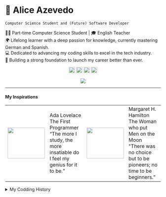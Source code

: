# 🌙 Alice Azevedo

`Computer Science Student and (Future) Software Developer`

👨‍💻 Part-time Computer Science Student | 🎓 English Teacher <br>
🌍 Lifelong learner with a deep passion for knowledge, currently mastering German and Spanish.<br>
💻 Dedicated to advancing my coding skills to excel in the tech industry.<br>
🚀 Building a strong foundation to launch my career better than ever.<br>

<p align="center">
  <a href="https://www.linkedin.com/in/alice-azevedo-arruda/">
    <img height="20" alt="linkedin profile" title="my linkedin" src="https://custom-icon-badges.demolab.com/badge/LINKEDIN-blue.svg?logo=person&logoColor=white"/></a>
  <a href="mailto:aliceazevedoarruda0807@gmail.com">
    <img height="20"  alt="email" title="my email" src="https://custom-icon-badges.demolab.com/badge/EMAIL-red.svg?logo=mail&logoColor=white"/></a>
  <a href="https://www.instagram.com/coding_alice/">
    <img  height="20" alt="instagram profile" title="my instagram" src="https://custom-icon-badges.demolab.com/badge/INSTAGRAM-DD2A7B.svg?logo=device-camera-video&logoColor=white"/></a>
  <a href="https://www.tiktok.com/@coding_alice?lang=pt-BR">
    <img  height="20" alt="tiktok profile" title="my tiktok" src="https://custom-icon-badges.demolab.com/badge/TIKTOK-grey.svg?logo=device-mobile&logoColor=white"/></a>
</p>  

<p align="center">
  <a href="https://skillicons.dev">
    <img src="https://skillicons.dev/icons?i=html,css,c,cpp,js,php,mysql" />
  </a>
</p>


---

#### My Inspirations

<div aligh="center">
  <table>
    <tr>
      <td>
        <img  height="100" width="120" src="https://www.onthisday.com/images/people/ada-lovelace.jpg?w=360">
      </td>
      <td>
        Ada Lovelace<br>
        The First Programmer <br>
        “The more I study, the more insatiable do I feel my genius for it to be.”
      </td>
      <td>
        <img  height="100" width="120" src="https://movimentomulheresnati.labbs.com.br/wp-content/uploads/2023/11/marg-hamilton.jpg">
      </td>
      <td>
        Margaret H. Hamilton<br>
        The Woman who put Men on the Moon <br>
        "There was no choice but to be pioneers; no time to be beginners.”
      </td>
    </tr>
  </table>
</div>

<details>
    <summary>My Codding History</summary>
    🚀 - Currently Looking for my First Programming Job<br>
    |<br>
    |<br>
  🪐 2025 - Discovered my passion for Low-Level Programming and Embeded Systems and started learning C<br>
    |<br>
    |<br>
  🛸 2024 - Started Majoring in Computer Science and learned a LOT<br>
    |<br>
    |<br>  
    🌏 2023 - At the end of highschool I started to learning HTML and CSS at freeCodeCamp
</details>
